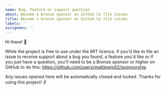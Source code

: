 ```yaml
---
name: Bug, feature or support question
about: Become a bronze sponsor on Github to file issues
title: Become a bronze sponsor on Github to file issues
labels: ''
assignees: ''
---
```


Hi there! 👋

While the project is free to use under the MIT licence, if you'd like to file an issue to receive support about a bug you found, a feature you'd like or if you just have a question, you'll need to be a Bronze sponsor or higher on GitHub to do this: https://github.com/users/mattlewis92/sponsorship

Any issues opened here will be automatically closed and locked. Thanks for using this project! ✌
